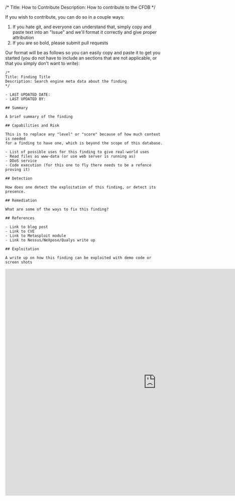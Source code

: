 /*
Title: How to Contribute
Description: How to contribute to the CFDB
*/

If you wish to contribute, you can do so in a couple ways:

1. If you hate git, and everyone can understand that, simply copy and paste text into an "Issue" and we'll format it correctly and give proper attribution
2. If you are so bold, please submit pull requests

Our format will be as follows so you can easily copy and paste it to get you started (you do not have to include an sections that are not applicable, or that you simply don't want to write):

```
/*
Title: Finding Title
Description: Search engine meta data about the finding
*/

- LAST UPDATED DATE: 
- LAST UPDATED BY: 

## Summary

A brief summary of the finding

## Capabilities and Risk

This is to replace any "level" or "score" because of how much context is needed
for a finding to have one, which is beyond the scope of this database.

- List of possible uses for this finding to give real-world uses
- Read files as www-data (or use web server is running as)
- DDoS service
- Code execution (for this one to fly there needs to be a refence proving it)

## Detection

How does one detect the exploitation of this finding, or detect its presence.

## Remediation

What are some of the ways to fix this finding?

## References

- Link to blog post
- Link to CVE
- Link to Metasploit module
- Link to Nessus/NeXpose/Qualys write up

## Exploitation

A write up on how this finding can be exploited with demo code or screen shots
```

<iframe width="960" height="720" src="https://www.youtube.com/embed/fkRtcZTv704?rel=0" frameborder="0" allowfullscreen></iframe>